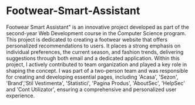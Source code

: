 # Footwear-Smart-Assistant
Footwear Smart Assistant" is an innovative project developed as part of the second-year Web Development course in the Computer Science program. This project is dedicated to creating a footwear website that offers personalized recommendations to users. It places a strong emphasis on individual preferences, the current season, and fashion trends, delivering suggestions through both email and a dedicated application. Within this project, I actively contributed to team organization and played a key role in shaping the concept. I was part of a two-person team and was responsible for creating and developing essential pages, including 'Acasa', 'Sezon', 'Brand','Stil Vestimenta', 'Statistici', 'Pagina Produs', 'AboutSec', 'HelpSec' and 'Cont Utilizator', ensuring a comprehensive and personalized user experience.
